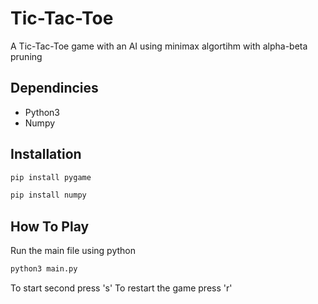 # Tic-Tac-Toe  
A Tic-Tac-Toe game with an AI using minimax algortihm with alpha-beta pruning

## Dependincies
- Python3
- Numpy

## Installation
```sh
pip install pygame
```

```sh
pip install numpy
```
## How To Play
Run the main file using python
```sh
python3 main.py
```
To start second press 's'
To restart the game press 'r'
